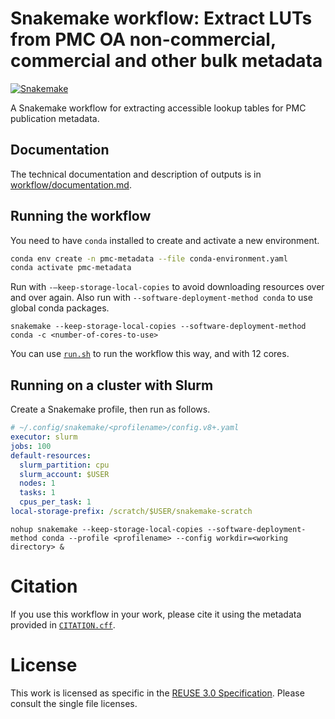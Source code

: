 <!--
SPDX-FileCopyrightText: 2024 German Aerospace Center (DLR)
SPDX-FileContributor: Stephan Druskat <stephan.druskat@dlr.de>

SPDX-License-Identifier: CC0-1.0
-->

# Snakemake workflow: Extract LUTs from PMC OA non-commercial, commercial and other bulk metadata

[![Snakemake](https://img.shields.io/badge/snakemake-≥6.3.0-brightgreen.svg)](https://snakemake.github.io)

A Snakemake workflow for extracting accessible lookup tables for PMC publication metadata.

## Documentation

The technical documentation and description of outputs is in [workflow/documentation.md](workflow/documentation.md).

## Running the workflow

You need to have `conda` installed to create and activate a new environment.

```bash
conda env create -n pmc-metadata --file conda-environment.yaml
conda activate pmc-metadata
```

Run with `-–keep-storage-local-copies` to avoid downloading resources over and over again.
Also run with `--software-deployment-method conda` to use global conda packages.

```shell
snakemake --keep-storage-local-copies --software-deployment-method conda -c <number-of-cores-to-use>
```

You can use [`run.sh`](run.sh) to run the workflow this way, and with 12 cores.

## Running on a cluster with Slurm

Create a Snakemake profile, then run as follows.

```yaml
# ~/.config/snakemake/<profilename>/config.v8+.yaml
executor: slurm
jobs: 100
default-resources:
  slurm_partition: cpu
  slurm_account: $USER
  nodes: 1
  tasks: 1
  cpus_per_task: 1
local-storage-prefix: /scratch/$USER/snakemake-scratch
```

```shell
nohup snakemake --keep-storage-local-copies --software-deployment-method conda --profile <profilename> --config workdir=<working directory> &
```

# Citation

If you use this workflow in your work, please cite it using the metadata provided in [`CITATION.cff`](CITATION.cff).

# License

This work is licensed as specific in the [REUSE 3.0 Specification](https://reuse.software/spec/). 
Please consult the single file licenses.
